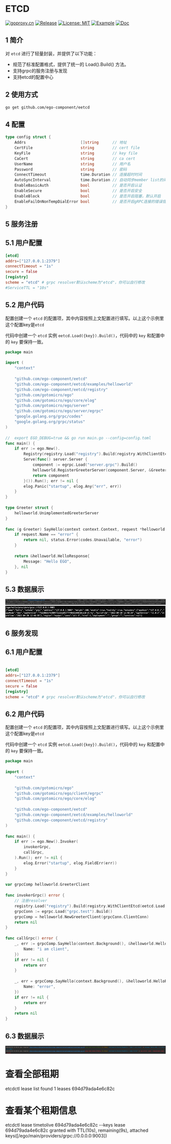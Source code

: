 # ETCD
[![goproxy.cn](https://goproxy.cn/stats/github.com/ego-component/eetcd/badges/download-count.svg)](https://goproxy.cn/stats/github.com/ego-component/eetcd)
[![Release](https://img.shields.io/github/v/release/ego-component/eetcd.svg?style=flat-square)](https://github.com/ego-component/eetcd)
[![License: MIT](https://img.shields.io/badge/License-MIT-yellow.svg)](https://opensource.org/licenses/MIT)
[![Example](https://img.shields.io/badge/Examples-2ca5e0?style=flat&logo=appveyor)](https://github.com/ego-component/eetcd/tree/master/examples)
[![Doc](https://img.shields.io/badge/Docs-1?style=flat&logo=appveyor)](https://ego-org.com/frame/client/eetcd.html)


## 1 简介
对 `etcd` 进行了轻量封装，并提供了以下功能：
- 规范了标准配置格式，提供了统一的 Load().Build() 方法。
- 支持grpc的服务注册与发现
- 支持etcd的配置中心


## 2 使用方式
```bash
go get github.com/ego-component/eetcd
```

## 4 配置
```go
type config struct {
    Addrs                        []string      // 地址
    CertFile                     string        // cert file
    KeyFile                      string        // key file
    CaCert                       string        // ca cert
    UserName                     string        // 用户名
    Password                     string        // 密码
    ConnectTimeout               time.Duration // 连接超时时间
    AutoSyncInterval             time.Duration // 自动同步member list的间隔
    EnableBasicAuth              bool          // 是否开启认证
    EnableSecure                 bool          // 是否开启安全
    EnableBlock                  bool          // 是否开启阻塞，默认开启
    EnableFailOnNonTempDialError bool          // 是否开启gRPC连接的错误信息
}
```

## 5 服务注册
## 5.1 用户配置
```toml
[etcd]
addrs=["127.0.0.1:2379"]
connectTimeout = "1s"
secure = false
[registry]
scheme = "etcd" # grpc resolver默认scheme为"etcd"，你可以自行修改
#ServiceTTL = "10s"
```

## 5.2 用户代码
配置创建一个 ``etcd`` 的配置项，其中内容按照上文配置进行填写。以上这个示例里这个配置key是``etcd``

代码中创建一个 ``etcd`` 实例 ``eetcd.Load({key}).Build()``，代码中的 ``key`` 和配置中的 ``key`` 要保持一致。

```go
package main

import (
	"context"

	"github.com/ego-component/eetcd"
	"github.com/ego-component/eetcd/examples/helloworld"
	"github.com/ego-component/eetcd/registry"
	"github.com/gotomicro/ego"
	"github.com/gotomicro/ego/core/elog"
	"github.com/gotomicro/ego/server"
	"github.com/gotomicro/ego/server/egrpc"
	"google.golang.org/grpc/codes"
	"google.golang.org/grpc/status"
)

//  export EGO_DEBUG=true && go run main.go --config=config.toml
func main() {
	if err := ego.New().
		Registry(registry.Load("registry").Build(registry.WithClientEtcd(eetcd.Load("etcd").Build()))).
		Serve(func() server.Server {
			component := egrpc.Load("server.grpc").Build()
			helloworld.RegisterGreeterServer(component.Server, &Greeter{})
			return component
		}()).Run(); err != nil {
		elog.Panic("startup", elog.Any("err", err))
	}
}

type Greeter struct {
	helloworld.UnimplementedGreeterServer
}

func (g Greeter) SayHello(context context.Context, request *helloworld.HelloRequest) (*helloworld.HelloResponse, error) {
	if request.Name == "error" {
		return nil, status.Error(codes.Unavailable, "error")
	}

	return &helloworld.HelloResponse{
		Message: "Hello EGO",
	}, nil
}
```
## 5.3 数据展示
![img](../../images/eetcd/ego_command_show.png)
![img](../../images/eetcd/etcd_show.png)

## 6 服务发现
## 6.1 用户配置
```toml

[etcd]
addrs=["127.0.0.1:2379"]
connectTimeout = "1s"
secure = false
[registry]
scheme = "etcd" # grpc resolver默认scheme为"etcd"，你可以自行修改
```

## 6.2 用户代码
配置创建一个 ``etcd`` 的配置项，其中内容按照上文配置进行填写。以上这个示例里这个配置key是``etcd``

代码中创建一个 ``etcd`` 实例 ``eetcd.Load({key}).Build()``，代码中的 ``key`` 和配置中的 ``key`` 要保持一致。

```go
package main

import (
	"context"

	"github.com/gotomicro/ego"
	"github.com/gotomicro/ego/client/egrpc"
	"github.com/gotomicro/ego/core/elog"

	"github.com/ego-component/eetcd"
	"github.com/ego-component/eetcd/examples/helloworld"
	"github.com/ego-component/eetcd/registry"
)

func main() {
	if err := ego.New().Invoker(
		invokerGrpc,
		callGrpc,
	).Run(); err != nil {
		elog.Error("startup", elog.FieldErr(err))
	}
}

var grpcComp helloworld.GreeterClient

func invokerGrpc() error {
	// 注册resolver
	registry.Load("registry").Build(registry.WithClientEtcd(eetcd.Load("etcd").Build()))
	grpcConn := egrpc.Load("grpc.test").Build()
	grpcComp = helloworld.NewGreeterClient(grpcConn.ClientConn)
	return nil
}

func callGrpc() error {
	_, err := grpcComp.SayHello(context.Background(), &helloworld.HelloRequest{
		Name: "i am client",
	})
	if err != nil {
		return err
	}

	_, err = grpcComp.SayHello(context.Background(), &helloworld.HelloRequest{
		Name: "error",
	})
	if err != nil {
		return err
	}
	return nil
}
```
## 6.3 数据展示
![img](../../images/eetcd/ego_grpc.png)

# 查看全部租期
etcdctl lease list
found 1 leases
694d79ada4e6c82c
# 查看某个租期信息
etcdctl lease timetolive 694d79ada4e6c82c --keys
lease 694d79ada4e6c82c granted with TTL(10s), remaining(9s), attached keys([/ego/main/providers/grpc://0.0.0.0:9003])
```

